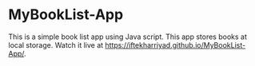 # MyBookList-App
This is a simple book list app using Java script. This app stores books at local storage. Watch it live at https://iftekharriyad.github.io/MyBookList-App/.
